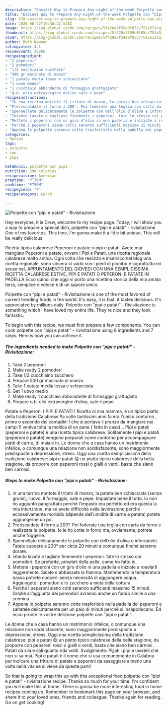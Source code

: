```yaml
---
description: "Easiest Way to Prepare Any-night-of-the-week Polpette con “pipi e patati” - Rivisitazione"
title: "Easiest Way to Prepare Any-night-of-the-week Polpette con “pipi e patati” - Rivisitazione"
slug: 628-easiest-way-to-prepare-any-night-of-the-week-polpette-con-pipi-e-patati-rivisitazione
date: 2020-08-22T19:38:22.528Z
image: https://img-global.cpcdn.com/recipes/5f428a7f59e0f85c/751x532cq70/polpette-con-pipi-e-patati-rivisitazione-recipe-main-photo.jpg
thumbnail: https://img-global.cpcdn.com/recipes/5f428a7f59e0f85c/751x532cq70/polpette-con-pipi-e-patati-rivisitazione-recipe-main-photo.jpg
cover: https://img-global.cpcdn.com/recipes/5f428a7f59e0f85c/751x532cq70/polpette-con-pipi-e-patati-rivisitazione-recipe-main-photo.jpg
author: Ruth Newman
ratingvalue: 4.1
reviewcount: 29266
recipeingredient:
- "2 peperoni"
- "2 pomodori"
- "1/2 cucchiaino zucchero"
- "500 gr macinato di manzo"
- "1 patata media lessa e schiacciata"
- "1 uovo medio"
- "1 cucchiaio abbondante di formaggio grattugiato"
- "q.b. olio extravergine doliva sale e pepe"
recipeinstructions:
- "In una terrina mettete il tritato di manzo, la patata ben schiacciata (senza grumi), l’uovo, il formaggio, sale e pepe. Impastate bene il tutto. Io non ho aggiunto pangrattato perché l’impasto era perfetto ed era questa la mia intenzione, ma se avete difficoltà nella lavorazione perché eccessivamente morbido (dipende dall’umidità di carne e patata) potete aggiungerne un po’."
- "Preriscaldate il forno a 200°. Poi foderate una teglia con carta da forno e realizzate le polpette. Io le ho cotte in forno ma, ovviamente, potrete anche friggerle."
- "Spennellate delicatamente le polpette con dell’olio d’oliva e infornatele. Fatele cuocere a 200° per circa 20 minuti e comunque finchè saranno dorate."
- "Intanto lavate e tagliate finemente i peperoni. fate lo stesso coi pomodori. Se preferite, privateli della pelle, come ho fatto io."
- "Mettete i peperoni con un giro d’olio in una padella e iniziate a rosolarli leggermente. Salate e abbassate la fiamma. Mantenendo la temperatura bassa potrete cuocerli senza necessità di aggiungere acqua. Aggiungete i pomodori e lo zucchero a metà della cottura."
- "Perché i peperoni siano cotti saranno sufficienti massimo 15 minuti. Grazie all’aggiunta dei pomodori avranno anche un fondo simile a una cremina."
- "Appena le polpette saranno cotte trasferitele nella padella dei peperoni e saltatele delicatamente per un paio di minuti perché si insaporiscano. Ed ecco pronte le vostre deliziose polpette con “pipi e patati”."
categories:
- Recipe
tags:
- polpette
- con
- pipi

katakunci: polpette con pipi 
nutrition: 290 calories
recipecuisine: American
preptime: "PT36M"
cooktime: "PT50M"
recipeyield: "4"
recipecategory: Lunch

---
```



![Polpette con “pipi e patati” - Rivisitazione](https://img-global.cpcdn.com/recipes/5f428a7f59e0f85c/751x532cq70/polpette-con-pipi-e-patati-rivisitazione-recipe-main-photo.jpg)

Hey everyone, it is Drew, welcome to my recipe page. Today, I will show you a way to prepare a special dish, polpette con “pipi e patati” - rivisitazione. One of my favorites. This time, I'm gonna make it a little bit unique. This will be really delicious.

Ricetta tipica calabrese Peperoni e patate o pipi e patati. Avete mai mangiato Peperoni e patate, ovvero i Pipi e Patati, una ricetta regionale calabrese molto antica. Ogni volta che realizzo e inserisco nel blog una ricetta regionale, sono sincera ci vado con i piedi di piombo e soprattutto mi scuso nel. APPUNTAMENTO DEL GIOVEDI CON UNA SEMPLICISSIMA RICETTA CALABRESE ESTIVE, PIPI E PATATI O PEPERONI E PATATE IN PADELLA Ecco quindi che oggi vi porto una ricettina storica della mia amata terra, semplice e veloce e di un sapore unico.

Polpette con “pipi e patati” - Rivisitazione is one of the most favored of current trending foods in the world. It's easy, it is fast, it tastes delicious. It's appreciated by millions daily. Polpette con “pipi e patati” - Rivisitazione is something which I have loved my entire life. They're nice and they look fantastic.


To begin with this recipe, we must first prepare a few components. You can cook polpette con “pipi e patati” - rivisitazione using 8 ingredients and 7 steps. Here is how you can achieve it.

<!--inarticleads1-->

##### The ingredients needed to make Polpette con “pipi e patati” - Rivisitazione:

1. Take 2 peperoni
1. Make ready 2 pomodori
1. Take 1/2 cucchiaino zucchero
1. Prepare 500 gr macinato di manzo
1. Take 1 patata media lessa e schiacciata
1. Get 1 uovo medio
1. Make ready 1 cucchiaio abbondante di formaggio grattugiato
1. Prepare q.b. olio extravergine d’oliva, sale e pepe


Patate e Peperoni ( PIPI E PATATI ) Ricetta di mia mamma, è un tipico piatto della tradizione Calabrese !!a volte tantissimi anni fa era l&#39;unico contorno , primo o secondo dei contadini ! che si portavo il pranzo da mangiare nei campi !! veniva tolta la mollica di un pane ( fatto in casa)… Pipi e patati (peperoni e patate) è una ricetta tipica calabrese. Solitamente i pipi e patati (peperoni e patate) vengono preparati come contorno per accompagnare piatti di carne, di maiale in. Le donne che a casa hanno un matrimonio infelice, o comunque una relazione non soddisfacente, sono maggiormente predisposte a depressione, stress. Oggi una ricetta semplicissima della tradizione calabrese: pipi e patati 😋 un piatto tipico calabrese della bella stagione, da proporre con peperoni rossi o gialli o verdi, basta che siano ben carnosi. 

<!--inarticleads2-->

##### Steps to make Polpette con “pipi e patati” - Rivisitazione:

1. In una terrina mettete il tritato di manzo, la patata ben schiacciata (senza grumi), l’uovo, il formaggio, sale e pepe. Impastate bene il tutto. Io non ho aggiunto pangrattato perché l’impasto era perfetto ed era questa la mia intenzione, ma se avete difficoltà nella lavorazione perché eccessivamente morbido (dipende dall’umidità di carne e patata) potete aggiungerne un po’.
1. Preriscaldate il forno a 200°. Poi foderate una teglia con carta da forno e realizzate le polpette. Io le ho cotte in forno ma, ovviamente, potrete anche friggerle.
1. Spennellate delicatamente le polpette con dell’olio d’oliva e infornatele. Fatele cuocere a 200° per circa 20 minuti e comunque finchè saranno dorate.
1. Intanto lavate e tagliate finemente i peperoni. fate lo stesso coi pomodori. Se preferite, privateli della pelle, come ho fatto io.
1. Mettete i peperoni con un giro d’olio in una padella e iniziate a rosolarli leggermente. Salate e abbassate la fiamma. Mantenendo la temperatura bassa potrete cuocerli senza necessità di aggiungere acqua. Aggiungete i pomodori e lo zucchero a metà della cottura.
1. Perché i peperoni siano cotti saranno sufficienti massimo 15 minuti. Grazie all’aggiunta dei pomodori avranno anche un fondo simile a una cremina.
1. Appena le polpette saranno cotte trasferitele nella padella dei peperoni e saltatele delicatamente per un paio di minuti perché si insaporiscano. Ed ecco pronte le vostre deliziose polpette con “pipi e patati”.


Le donne che a casa hanno un matrimonio infelice, o comunque una relazione non soddisfacente, sono maggiormente predisposte a depressione, stress. Oggi una ricetta semplicissima della tradizione calabrese: pipi e patati 😋 un piatto tipico calabrese della bella stagione, da proporre con peperoni rossi o gialli o verdi, basta che siano ben carnosi. Patati da sila e sali quanto nda voliti. Svolgimento: Pijjati i pipi e lavateli che non si sa mai. Pipi e patati è il nome che si usa comunemente in Calabria per indicare una frittura di patate e peperoni da assaggiare almeno una volta nella vita se si viene da queste parti! 

So that is going to wrap this up with this exceptional food polpette con “pipi e patati” - rivisitazione recipe. Thanks so much for your time. I'm confident you will make this at home. There is gonna be more interesting food in home recipes coming up. Remember to bookmark this page on your browser, and share it to your loved ones, friends and colleague. Thanks again for reading. Go on get cooking!
